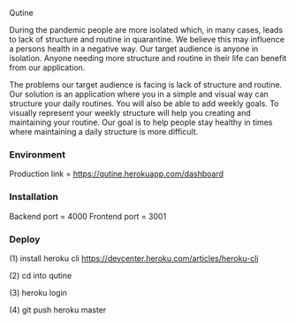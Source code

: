 Qutine

During the pandemic people are more isolated which, in many cases, leads to lack of structure and routine in quarantine. We believe this may influence a persons health in a negative way. Our target audience is anyone in isolation. Anyone needing more structure and routine in their life can benefit from our application.

The problems our target audience is facing is lack of structure and routine. Our solution is an application where you in a simple and visual way can structure your daily routines. You will also be able to add weekly goals. To visually represent your weekly structure will help you creating and maintaining your routine. Our goal is to help people stay healthy in times where maintaining a daily structure is more difficult.

### Environment

Production link = https://qutine.herokuapp.com/dashboard

### Installation

Backend port = 4000
Frontend port = 3001


### Deploy

(1) install heroku cli
https://devcenter.heroku.com/articles/heroku-cli

(2) cd into qutine

(3) heroku login

(4) git push heroku master
